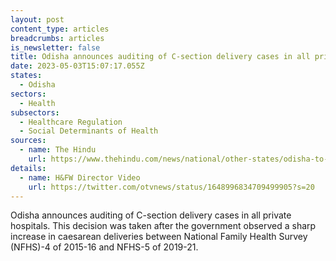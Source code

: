 ```yaml
---
layout: post
content_type: articles
breadcrumbs: articles
is_newsletter: false
title: Odisha announces auditing of C-section delivery cases in all private hospitals
date: 2023-05-03T15:07:17.055Z
states:
  - Odisha
sectors:
  - Health
subsectors:
  - Healthcare Regulation
  - Social Determinants of Health
sources:
  - name: The Hindu
    url: https://www.thehindu.com/news/national/other-states/odisha-to-audit-caesarean-section-delivery-cases-in-private-hospitals/article66789824.ece
details:
  - name: H&FW Director Video
    url: https://twitter.com/otvnews/status/1648996834709499905?s=20
---
```

Odisha announces auditing of C-section delivery cases in all private hospitals. This decision was taken after the government observed a sharp increase in caesarean deliveries between National Family Health Survey (NFHS)-4 of 2015-16 and NFHS-5 of 2019-21.
